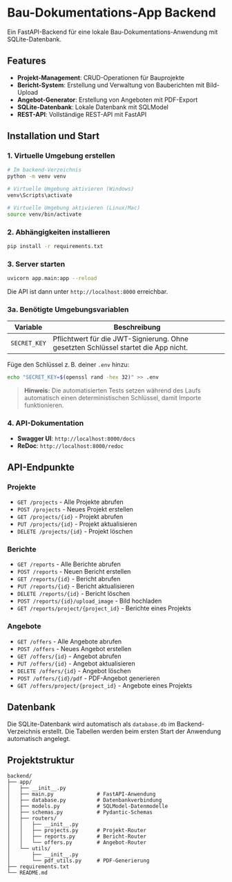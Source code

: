 # Bau-Dokumentations-App Backend

Ein FastAPI-Backend für eine lokale Bau-Dokumentations-Anwendung mit SQLite-Datenbank.

## Features

- **Projekt-Management**: CRUD-Operationen für Bauprojekte
- **Bericht-System**: Erstellung und Verwaltung von Bauberichten mit Bild-Upload
- **Angebot-Generator**: Erstellung von Angeboten mit PDF-Export
- **SQLite-Datenbank**: Lokale Datenbank mit SQLModel
- **REST-API**: Vollständige REST-API mit FastAPI

## Installation und Start

### 1. Virtuelle Umgebung erstellen

```bash
# Im backend-Verzeichnis
python -m venv venv

# Virtuelle Umgebung aktivieren (Windows)
venv\Scripts\activate

# Virtuelle Umgebung aktivieren (Linux/Mac)
source venv/bin/activate
```

### 2. Abhängigkeiten installieren

```bash
pip install -r requirements.txt
```

### 3. Server starten

```bash
uvicorn app.main:app --reload
```

Die API ist dann unter `http://localhost:8000` erreichbar.

### 3a. Benötigte Umgebungsvariablen

| Variable      | Beschreibung                                                                 |
| ------------- | ----------------------------------------------------------------------------- |
| `SECRET_KEY`  | Pflichtwert für die JWT-Signierung. Ohne gesetzten Schlüssel startet die App nicht. |

Füge den Schlüssel z. B. deiner `.env` hinzu:

```bash
echo "SECRET_KEY=$(openssl rand -hex 32)" >> .env
```

> **Hinweis:** Die automatisierten Tests setzen während des Laufs automatisch einen deterministischen Schlüssel, damit Importe funktionieren.

### 4. API-Dokumentation

- **Swagger UI**: `http://localhost:8000/docs`
- **ReDoc**: `http://localhost:8000/redoc`

## API-Endpunkte

### Projekte
- `GET /projects` - Alle Projekte abrufen
- `POST /projects` - Neues Projekt erstellen
- `GET /projects/{id}` - Projekt abrufen
- `PUT /projects/{id}` - Projekt aktualisieren
- `DELETE /projects/{id}` - Projekt löschen

### Berichte
- `GET /reports` - Alle Berichte abrufen
- `POST /reports` - Neuen Bericht erstellen
- `GET /reports/{id}` - Bericht abrufen
- `PUT /reports/{id}` - Bericht aktualisieren
- `DELETE /reports/{id}` - Bericht löschen
- `POST /reports/{id}/upload_image` - Bild hochladen
- `GET /reports/project/{project_id}` - Berichte eines Projekts

### Angebote
- `GET /offers` - Alle Angebote abrufen
- `POST /offers` - Neues Angebot erstellen
- `GET /offers/{id}` - Angebot abrufen
- `PUT /offers/{id}` - Angebot aktualisieren
- `DELETE /offers/{id}` - Angebot löschen
- `POST /offers/{id}/pdf` - PDF-Angebot generieren
- `GET /offers/project/{project_id}` - Angebote eines Projekts

## Datenbank

Die SQLite-Datenbank wird automatisch als `database.db` im Backend-Verzeichnis erstellt. Die Tabellen werden beim ersten Start der Anwendung automatisch angelegt.

## Projektstruktur

```
backend/
├── app/
│   ├── __init__.py
│   ├── main.py              # FastAPI-Anwendung
│   ├── database.py          # Datenbankverbindung
│   ├── models.py            # SQLModel-Datenmodelle
│   ├── schemas.py           # Pydantic-Schemas
│   ├── routers/
│   │   ├── __init__.py
│   │   ├── projects.py      # Projekt-Router
│   │   ├── reports.py       # Bericht-Router
│   │   └── offers.py        # Angebot-Router
│   └── utils/
│       ├── __init__.py
│       └── pdf_utils.py     # PDF-Generierung
├── requirements.txt
└── README.md
```

